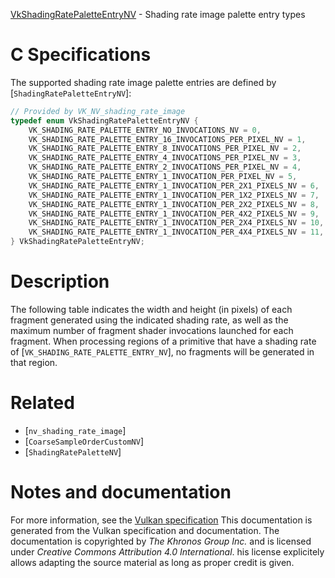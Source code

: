 [VkShadingRatePaletteEntryNV](https://www.khronos.org/registry/vulkan/specs/1.3-extensions/man/html/VkShadingRatePaletteEntryNV.html) - Shading rate image palette entry types

# C Specifications
The supported shading rate image palette entries are defined by
[`ShadingRatePaletteEntryNV`]:
```c
// Provided by VK_NV_shading_rate_image
typedef enum VkShadingRatePaletteEntryNV {
    VK_SHADING_RATE_PALETTE_ENTRY_NO_INVOCATIONS_NV = 0,
    VK_SHADING_RATE_PALETTE_ENTRY_16_INVOCATIONS_PER_PIXEL_NV = 1,
    VK_SHADING_RATE_PALETTE_ENTRY_8_INVOCATIONS_PER_PIXEL_NV = 2,
    VK_SHADING_RATE_PALETTE_ENTRY_4_INVOCATIONS_PER_PIXEL_NV = 3,
    VK_SHADING_RATE_PALETTE_ENTRY_2_INVOCATIONS_PER_PIXEL_NV = 4,
    VK_SHADING_RATE_PALETTE_ENTRY_1_INVOCATION_PER_PIXEL_NV = 5,
    VK_SHADING_RATE_PALETTE_ENTRY_1_INVOCATION_PER_2X1_PIXELS_NV = 6,
    VK_SHADING_RATE_PALETTE_ENTRY_1_INVOCATION_PER_1X2_PIXELS_NV = 7,
    VK_SHADING_RATE_PALETTE_ENTRY_1_INVOCATION_PER_2X2_PIXELS_NV = 8,
    VK_SHADING_RATE_PALETTE_ENTRY_1_INVOCATION_PER_4X2_PIXELS_NV = 9,
    VK_SHADING_RATE_PALETTE_ENTRY_1_INVOCATION_PER_2X4_PIXELS_NV = 10,
    VK_SHADING_RATE_PALETTE_ENTRY_1_INVOCATION_PER_4X4_PIXELS_NV = 11,
} VkShadingRatePaletteEntryNV;
```

# Description
The following table indicates the width and height (in pixels) of each
fragment generated using the indicated shading rate, as well as the maximum
number of fragment shader invocations launched for each fragment.
When processing regions of a primitive that have a shading rate of
[`VK_SHADING_RATE_PALETTE_ENTRY_NV`], no fragments will be
generated in that region.

# Related
- [`nv_shading_rate_image`]
- [`CoarseSampleOrderCustomNV`]
- [`ShadingRatePaletteNV`]

# Notes and documentation
For more information, see the [Vulkan specification](https://www.khronos.org/registry/vulkan/specs/1.3-extensions/html/vkspec.html)
This documentation is generated from the Vulkan specification and documentation.
The documentation is copyrighted by *The Khronos Group Inc.* and is licensed under *Creative Commons Attribution 4.0 International*.
his license explicitely allows adapting the source material as long as proper credit is given.
        